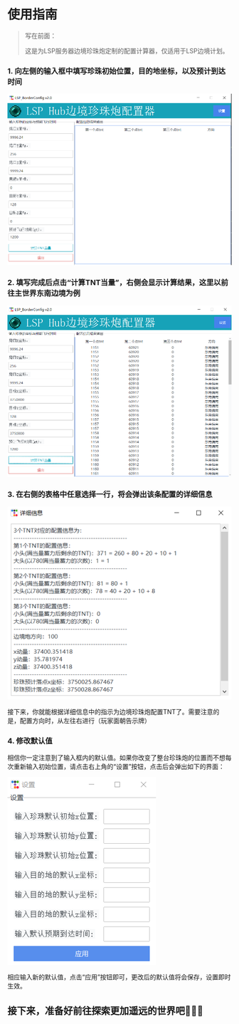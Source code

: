 # 使用指南
>写在前面：
>
>这是为LSP服务器边境珍珠炮定制的配置计算器，仅适用于LSP边境计划。

### 1. 向左侧的输入框中填写珍珠初始位置，目的地坐标，以及预计到达时间

![1.png](README_img/1.png)

### 2. 填写完成后点击“计算TNT当量”，右侧会显示计算结果，这里以前往主世界东南边境为例

![2.png](README_img/2.png)

### 3. 在右侧的表格中任意选择一行，将会弹出该条配置的详细信息

![3.png](README_img/3.png)

​		接下来，你就能根据详细信息中的指示为边境珍珠炮配置TNT了。需要注意的是，配置方向时，从左往右进行（玩家面朝告示牌）

### 4. 修改默认值

​		相信你一定注意到了输入框内的默认值。如果你改变了整台珍珠炮的位置而不想每次重新输入初始位置，请点击右上角的“设置”按钮，点击后会弹出如下的界面：

![4.png](README_img/4.png)

相应输入新的默认值，点击“应用”按钮即可，更改后的默认值将会保存，设置即时生效。

## 接下来，准备好前往探索更加遥远的世界吧🎉🎉🎉